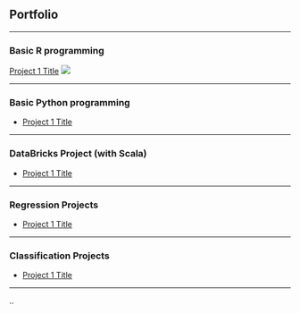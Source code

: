 ## Portfolio

---

### Basic R programming

[Project 1 Title](/sample_page)
<img src="images/dummy_thumbnail.jpg?raw=true"/>

---

### Basic Python programming

- [Project 1 Title](http://example.com/)

---

### DataBricks Project (with Scala)
- [Project 1 Title](http://example.com/)

---

### Regression Projects

- [Project 1 Title](http://example.com/)

---

### Classification Projects

- [Project 1 Title](http://example.com/)

---
..


